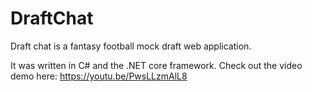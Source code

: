 # DraftChat
Draft chat is a fantasy football mock draft web application.

It was written in C# and the .NET core framework. Check out the video demo here: https://youtu.be/PwsLLzmAlL8
